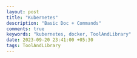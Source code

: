 ```yaml
---
layout: post
title: "Kubernetes"
description: "Basic Doc + Commands"
comments: true
keywords: "kubernetes, docker, ToolAndLibrary"
date: 2023-09-20 23:41:00 +05:30
tags: ToolAndLibrary 
---
```

